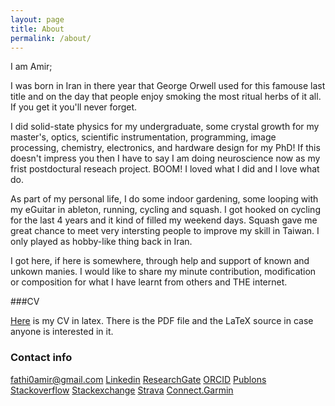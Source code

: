 ```yaml
---
layout: page
title: About
permalink: /about/
---
```


I am Amir; 

I was born in Iran in there year that George Orwell used for this famouse last title and on the day that people enjoy smoking the most ritual herbs of it all. If you 
get it you'll never forget. 

I did solid-state physics for my undergraduate, some crystal growth for my master's, optics, 
scientific instrumentation, programming, image processing, chemistry, electronics, and hardware design for my PhD! 
If this doesn't impress you then I have to say I am doing neuroscience now as my frist postdoctural reseach project. BOOM!
I loved what I did and I love what do. 

As part of my personal life, I do some indoor gardening, some looping with my eGuitar in ableton, running, cycling and squash. 
I got hooked on cycling for the last 4 years and it kind of filled my weekend days. Squash gave me great chance to meet very
intersting people to improve my skill in Taiwan. I only played as hobby-like thing back in Iran. 

I got here, if here is somewhere, through help and support of known and unkown manies. I would like to 
share my minute contribution, modification or composition for what I have learnt from others and THE internet. 

###CV

[Here](https://github.com/fathi0amir/CV) is my CV in latex. There is the PDF file and the LaTeX source in case anyone is interested 
in it.

### Contact info

[fathi0amir@gmail.com](mailto:fathi0amir@gmail.com)
[Linkedin](https://www.linkedin.com/in/fathi0amir/)
[ResearchGate](https://www.researchgate.net/profile/Amir-Fathi-5)
[ORCID](https://orcid.org/0000-0002-2528-8405)
[Publons](https://publons.com/researcher/2544061/amir-fathi/)
[Stackoverflow](https://stackoverflow.com/users/14200249/amir-fathi)
[Stackexchange](https://meta.stackexchange.com/users/974036/amir-fathi)
[Strava](https://www.strava.com/athletes/35111865)
[Connect.Garmin](https://connect.garmin.com/modern/profile/0d1daa0b-da7b-411e-ae62-85cb9b6df8f6)
